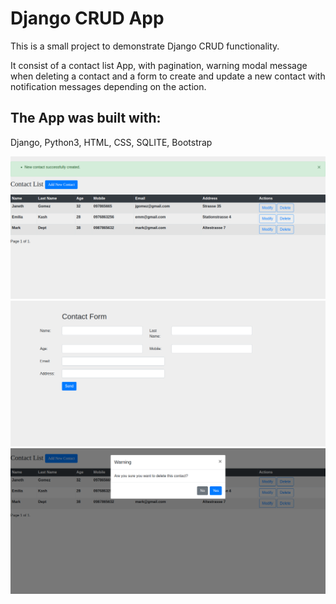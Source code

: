  # Django CRUD App
 
 This is a small project to demonstrate Django CRUD functionality.
 
 It consist of a contact list App, with pagination, warning modal message when deleting a contact and a form to create and update a new contact with notification messages depending on the action.
 
 ## The App was built with: 
 Django, Python3, HTML, CSS, SQLITE, Bootstrap  
 
 <img src="img/CRUD_Django.png">
 
 <img src="img/CRUD_Django2.png">
 
 <img src="img/CRUD_DJango3.png">
 
 
